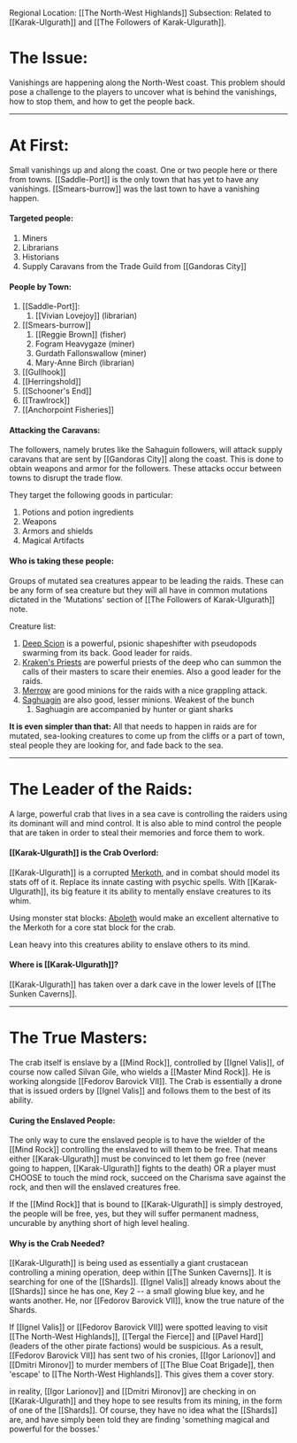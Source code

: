 Regional Location: [[The North-West Highlands]]
Subsection: Related to [[Karak-Ulgurath]] and [[The Followers of Karak-Ulgurath]].
# The Issue:
Vanishings are happening along the North-West coast. This problem should pose a challenge to the players to uncover what is behind the vanishings, how to stop them, and how to get the people back. 

___
# At First:
Small vanishings up and along the coast. One or two people here or there from towns. [[Saddle-Port]] is the only town that has yet to have any vanishings. [[Smears-burrow]] was the last town to have a vanishing happen. 
#### Targeted people:
1. Miners
1. Librarians
2. Historians
3. Supply Caravans from the Trade Guild from [[Gandoras City]]
#### People by Town:
1. [[Saddle-Port]]:
	1. [[Vivian Lovejoy]] (librarian)
2. [[Smears-burrow]]
	1. [[Reggie Brown]] (fisher)
	2. Fogram Heavygaze (miner) 
	3. Gurdath Fallonswallow (miner)
	4. Mary-Anne Birch (librarian) 
3. [[Gullhook]]
4. [[Herringshold]]
5. [[Schooner's End]]
6. [[Trawlrock]]
7. [[Anchorpoint Fisheries]]
#### Attacking the Caravans:
The followers, namely brutes like the Sahaguin followers, will attack supply caravans that are sent by [[Gandoras City]] along the coast. This is done to obtain weapons and armor for the followers. These attacks occur between towns to disrupt the trade flow.

They target the following goods in particular:
1. Potions and potion ingredients
2. Weapons
3. Armors and shields
4. Magical Artifacts
#### Who is taking these people:
Groups of mutated sea creatures appear to be leading the raids. These can be any form of sea creature but they will all have in common mutations dictated in the 'Mutations' section of [[The Followers of Karak-Ulgurath]] note.

Creature list:
1. [Deep Scion](https://5e.tools/bestiary/deep-scion-vgm.html) is a powerful, psionic shapeshifter with pseudopods swarming from its back. Good leader for raids.
2. [Kraken's Priests](https://dr-eigenvalue.github.io/bestiary/creature/kraken-priest) are powerful priests of the deep who can summon the calls of their masters to scare their enemies. Also a good leader for the raids.
3. [Merrow](https://www.dndbeyond.com/monsters/16956-merrow) are good minions for the raids with a nice grappling attack.
4. [Saghuagin](https://roll20.net/compendium/dnd5e/Sahuagin#content) are also good, lesser minions. Weakest of the bunch
	1. Saghuagin are accompanied by hunter or giant sharks

**It is even simpler than that:**
All that needs to happen in raids are for mutated, sea-looking creatures to come up from the cliffs or a part of town, steal people they are looking for, and fade back to the sea. 

___
# The Leader of the Raids:
A large, powerful crab that lives in a sea cave is controlling the raiders using its dominant will and mind control. It is also able to mind control the people that are taken in order to steal their memories and force them to work.
#### [[Karak-Ulgurath]] is the Crab Overlord:
[[Karak-Ulgurath]] is a corrupted [Merkoth](https://dr-eigenvalue.github.io/bestiary/creature/morkoth), and in combat should model its stats off of it. Replace its innate casting with psychic spells. With [[Karak-Ulgurath]], its big feature it its ability to mentally enslave creatures to its whim.

Using monster stat blocks: [Aboleth](https://dr-eigenvalue.github.io/bestiary/creature/aboleth) would make an excellent alternative to the Merkoth for a core stat block for the crab.

Lean heavy into this creatures ability to enslave others to its mind.
#### Where is [[Karak-Ulgurath]]?
[[Karak-Ulgurath]] has taken over a dark cave in the lower levels of [[The Sunken Caverns]]. 

___
# The True Masters:
The crab itself is enslave by a [[Mind Rock]], controlled by [[Ignel Valis]], of course now called Silvan Gile, who wields a [[Master Mind Rock]]. He is working alongside [[Fedorov Barovick VII]]. The Crab is essentially a drone that is issued orders by [[Ignel Valis]] and follows them to the best of its ability. 
#### Curing the Enslaved People:
The only way to cure the enslaved people is to have the wielder of the [[Mind Rock]] controlling the enslaved to will them to be free. That means either [[Karak-Ulgurath]] must be convinced to let them go free (never going to happen, [[Karak-Ulgurath]] fights to the death) OR a player must CHOOSE to touch the mind rock, succeed on the Charisma save against the rock, and then will the enslaved creatures free. 

If the [[Mind Rock]] that is bound to [[Karak-Ulgurath]] is simply destroyed, the people will be free, yes, but they will suffer permanent madness, uncurable by anything short of high level healing. 
#### Why is the Crab Needed?
[[Karak-Ulgurath]] is being used as essentially a giant crustacean controlling a mining operation, deep within [[The Sunken Caverns]]. It is searching for one of the [[Shards]]. [[Ignel Valis]] already knows about the [[Shards]] since he has one, Key 2 -- a small glowing blue key, and he wants another. He, nor [[Fedorov Barovick VII]], know the true nature of the Shards. 

If [[Ignel Valis]] or [[Fedorov Barovick VII]] were spotted leaving to visit [[The North-West Highlands]], [[Tergal the Fierce]] and [[Pavel Hard]] (leaders of the other pirate factions) would be suspicious. As a result, [[Fedorov Barovick VII]] has sent two of his cronies, [[Igor Larionov]] and [[Dmitri Mironov]] to murder members of [[The Blue Coat Brigade]], then 'escape' to [[The North-West Highlands]]. This gives them a cover story.

in reality, [[Igor Larionov]] and [[Dmitri Mironov]] are checking in on [[Karak-Ulgurath]] and they hope to see results from its mining, in the form of one of the [[Shards]]. Of course, they have no idea what the [[Shards]] are, and have simply been told they are finding 'something magical and powerful for the bosses.'